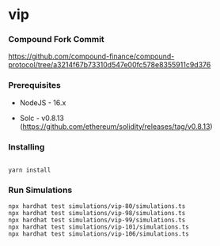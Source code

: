 # vip

### Compound Fork Commit

https://github.com/compound-finance/compound-protocol/tree/a3214f67b73310d547e00fc578e8355911c9d376

### Prerequisites

- NodeJS - 16.x

- Solc - v0.8.13 (https://github.com/ethereum/solidity/releases/tag/v0.8.13)

### Installing

```

yarn install

```

### Run Simulations

```
npx hardhat test simulations/vip-80/simulations.ts
npx hardhat test simulations/vip-98/simulations.ts
npx hardhat test simulations/vip-99/simulations.ts
npx hardhat test simulations/vip-101/simulations.ts
npx hardhat test simulations/vip-106/simulations.ts
```
